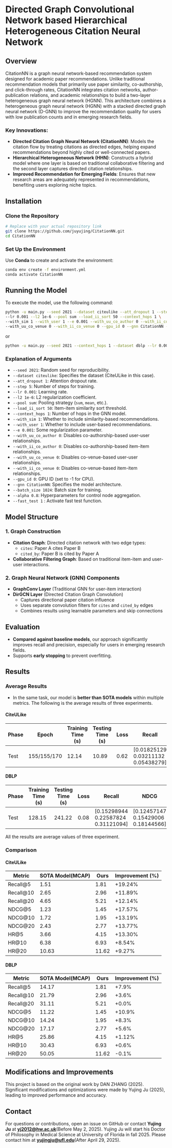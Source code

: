 # Directed Graph Convolutional Network based Hierarchical Heterogeneous Citation Neural Network

## Overview
CitationNN is a graph neural network-based recommendation system designed for academic paper recommendations. Unlike traditional recommendation models that primarily use paper similarity, co-authorship, and click-through rates, CitationNN integrates citation networks, author-publication relations, and academic relationships to build a two-layer heterogeneous graph neural network (HGNN). This architecture combines a heterogeneous graph neural network (HGNN) with a stacked directed graph neural network (D-GNN) to improve the recommendation quality for users with low publication counts and in emerging research fields.

### Key Innovations:
- **Directed Citation Graph Neural Network (CitationNN)**: Models the citation flow by treating citations as directed edges, helping expand recommendations beyond highly cited or well-connected papers.
- **Hierarchical Heterogeneous Network (HHN)**: Constructs a hybrid model where one layer is based on traditional collaborative filtering and the second layer captures directed citation relationships.
- **Improved Recommendation for Emerging Fields**: Ensures that new research areas are adequately represented in recommendations, benefiting users exploring niche topics.

## Installation
### Clone the Repository
```bash
# Replace with your actual repository link
git clone https://github.com/juyujing/CitationNN.git
cd CitationNN
```

### Set Up the Environment
Use **Conda** to create and activate the environment:
```bash
conda env create -f environment.yml
conda activate CitationNN
```

## Running the Model
To execute the model, use the following command:
```bash
python -u main.py --seed 2021 --dataset citeulike --att_dropout 1 --step 5 \
--lr 0.001 --l2 1e-6 --pool sum --load_ii_sort 50 --context_hops 1 \
--with_sim 1 --with_user 1 --e 0.001 --with_uu_co_author 0 --with_ii_co_author 0 \
--with_uu_co_venue 0 --with_ii_co_venue 0 --gpu_id 0 --gnn CitationNN --batch_size 1024 --alpha 0.8 --fast_test 1
```
or
```bash
python -u main.py --seed 2021 --context_hops 1 --dataset dblp --lr 0.001 --l2 1e-6  --att_dropout 1 --pool sum --with_sim 0 --with_user 0 --gpu_id 0 --gnn CitationNN --batch_size 1024 --alpha 0.95
```

### Explanation of Arguments
- `--seed 2021`: Random seed for reproducibility.
- `--dataset citeulike`: Specifies the dataset (CiteULike in this case).
- `--att_dropout 1`: Attention dropout rate.
- `--step 5`: Number of steps for training.
- `--lr 0.001`: Learning rate.
- `--l2 1e-6`: L2 regularization coefficient.
- `--pool sum`: Pooling strategy (`sum`, `mean`, etc.).
- `--load_ii_sort 50`: Item-item similarity sort threshold.
- `--context_hops 1`: Number of hops in the GNN model.
- `--with_sim 1`: Whether to include similarity-based recommendations.
- `--with_user 1`: Whether to include user-based recommendations.
- `--e 0.001`: Some regularization parameter.
- `--with_uu_co_author 0`: Disables co-authorship-based user-user relationships.
- `--with_ii_co_author 0`: Disables co-authorship-based item-item relationships.
- `--with_uu_co_venue 0`: Disables co-venue-based user-user relationships.
- `--with_ii_co_venue 0`: Disables co-venue-based item-item relationships.
- `--gpu_id 0`: GPU ID (set to -1 for CPU).
- `--gnn CitationNN`: Specifies the model architecture.
- `--batch_size 1024`: Batch size for training.
- `--alpha 0.8`: Hyperparameters for control node aggregation.
- `--fast_test 1` : Activate fast test function.


## Model Structure
### **1. Graph Construction**
- **Citation Graph**: Directed citation network with two edge types:
  - `cites`: Paper A cites Paper B
  - `cited_by`: Paper B is cited by Paper A
- **Collaborative Filtering Graph**: Based on traditional item-item and user-user interactions.

### **2. Graph Neural Network (GNN) Components**
- **GraphConv Layer** (Traditional GNN for user-item interaction)
- **DirGCN Layer** (Directed Citation Graph Convolution)
  - Captures directional paper citation influence
  - Uses separate convolution filters for `cites` and `cited_by` edges
  - Combines results using learnable parameters and skip connections

## Evaluation
- **Compared against baseline models**, our approach significantly improves recall and precision, especially for users in emerging research fields.
- Supports **early stopping** to prevent overfitting.

## Results
### Average Results
- In the same task, our model is **better than SOTA models** within multiple metrics. The following is the average results of three experiments.


#### CiteULike

| Phase | Epoch        | Training Time (s) | Testing Time (s) | Loss | Recall                           | NDCG                              | Hit Ratio                        | Precision                         |
|-------|-------------|------------------|----------------|------|---------------------------------|---------------------------------|---------------------------------|---------------------------------|
| Test  | 155/155/170 | 12.14            | 10.89         | 0.62 | [0.01825129 0.03211132 0.05438279] | [0.01516445 0.02093783 0.02855892] | [0.04485678 0.07728337 0.12928602] | [0.01006425 0.00912749 0.00794452] |

#### DBLP

| Phase | Training Time (s) | Testing Time (s) | Loss | Recall                           | NDCG                              | Hit Ratio                        | Precision                         |
|-------|-------------------|------------------|------|----------------------------------|-----------------------------------|----------------------------------|-----------------------------------|
| Test  | 128.15            | 241.22           | 0.08 | [0.15298944 0.22587824 0.31121094] | [0.12457147 0.15429006 0.18144566] | [0.26150776 0.37649007 0.49956339] | [0.05425459 0.04204725 0.03034261] |   

All the results are average values of three experiment.

### Comparison

#### CiteULike

| Metric    | SOTA Model(MCAP) | Ours  | Improvement (%) |
|-----------|------------------|-------|----------------|
| Recall@5  | 1.51             | 1.81  | +19.24%        |
| Recall@10 | 2.65             | 2.96  | +11.89%        |
| Recall@20 | 4.65             | 5.21  | +12.14%        |
| NDCG@5    | 1.23             | 1.45  | +17.57%        |
| NDCG@10   | 1.72             | 1.95  | +13.19%        |
| NDCG@20   | 2.43             | 2.77  | +13.77%        |
| HR@5      | 3.66             | 4.15  | +13.30%        |
| HR@10     | 6.38             | 6.93  | +8.54%         |
| HR@20     | 10.63            | 11.62 | +9.27%         |

#### DBLP

| Metric    | SOTA Model(MCAP) | Ours  | Improvement (%)|
|-----------|------------------|-------|----------------|
| Recall@5  | 14.17            | 1.81  | +7.9%          |
| Recall@10 | 21.79            | 2.96  | +3.6%          |
| Recall@20 | 31.11            | 5.21  | +0.0%          |
| NDCG@5    | 11.22            | 1.45  | +10.9%         |
| NDCG@10   | 14.24            | 1.95  | +8.3%          |
| NDCG@20   | 17.17            | 2.77  | +5.6%          |
| HR@5      | 25.86            | 4.15  | +1.12%         |
| HR@10     | 30.43            | 6.93  | +0.6%          |
| HR@20     | 50.05            | 11.62 | -0.1%          |


## Modifications and Improvements
This project is based on the original work by DAN ZHANG (2025).  
Significant modifications and optimizations were made by Yujing Ju (2025), leading to improved performance and accuracy.

## Contact
For questions or contributions, open an issue on GitHub or contact **Yujing Ju** at **yj2012@hw.ac.uk**(Before May 2, 2025).
Yujing Ju will start his Doctor of Philosophy in Medical Science at University of Florida in fall 2025. Please contact him at **yujingju@ufl.edu**(After April 29, 2025).
